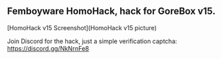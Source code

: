 ## Femboyware HomoHack, hack for GoreBox v15.

[HomoHack v15 Screenshot](HomoHack v15 picture)

Join Discord for the hack, just a simple verification captcha:
https://discord.gg/NkNrnFe8
